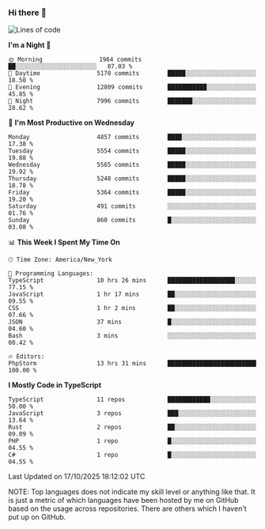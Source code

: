 ### Hi there 👋

<!--
**LynxJinxxy/LynxJinxxy** is a ✨ _special_ ✨ repository because its `README.md` (this file) appears on your GitHub profile.

Here are some ideas to get you started:

- 🔭 I’m currently working on ...
- 🌱 I’m currently learning ...
- 👯 I’m looking to collaborate on ...
- 🤔 I’m looking for help with ...
- 💬 Ask me about ...
- 📫 How to reach me: ...
- 😄 Pronouns: ...
- ⚡ Fun fact: ...
-->

<!--START_SECTION:waka-->
![Lines of code](https://img.shields.io/badge/From%20Hello%20World%20I%27ve%20Written-35.7%20million%20lines%20of%20code-blue)

**I'm a Night 🦉** 

```text
🌞 Morning                1964 commits        ██░░░░░░░░░░░░░░░░░░░░░░░   07.03 % 
🌆 Daytime                5170 commits        █████░░░░░░░░░░░░░░░░░░░░   18.50 % 
🌃 Evening                12809 commits       ███████████░░░░░░░░░░░░░░   45.85 % 
🌙 Night                  7996 commits        ███████░░░░░░░░░░░░░░░░░░   28.62 % 
```
📅 **I'm Most Productive on Wednesday** 

```text
Monday                   4857 commits        ████░░░░░░░░░░░░░░░░░░░░░   17.38 % 
Tuesday                  5554 commits        █████░░░░░░░░░░░░░░░░░░░░   19.88 % 
Wednesday                5565 commits        █████░░░░░░░░░░░░░░░░░░░░   19.92 % 
Thursday                 5248 commits        █████░░░░░░░░░░░░░░░░░░░░   18.78 % 
Friday                   5364 commits        █████░░░░░░░░░░░░░░░░░░░░   19.20 % 
Saturday                 491 commits         ░░░░░░░░░░░░░░░░░░░░░░░░░   01.76 % 
Sunday                   860 commits         █░░░░░░░░░░░░░░░░░░░░░░░░   03.08 % 
```


📊 **This Week I Spent My Time On** 

```text
🕑︎ Time Zone: America/New_York

💬 Programming Languages: 
TypeScript               10 hrs 26 mins      ███████████████████░░░░░░   77.15 % 
JavaScript               1 hr 17 mins        ██░░░░░░░░░░░░░░░░░░░░░░░   09.55 % 
CSS                      1 hr 2 mins         ██░░░░░░░░░░░░░░░░░░░░░░░   07.66 % 
JSON                     37 mins             █░░░░░░░░░░░░░░░░░░░░░░░░   04.60 % 
Bash                     3 mins              ░░░░░░░░░░░░░░░░░░░░░░░░░   00.42 % 

🔥 Editors: 
PhpStorm                 13 hrs 31 mins      █████████████████████████   100.00 % 
```

**I Mostly Code in TypeScript** 

```text
TypeScript               11 repos            ████████████░░░░░░░░░░░░░   50.00 % 
JavaScript               3 repos             ███░░░░░░░░░░░░░░░░░░░░░░   13.64 % 
Rust                     2 repos             ██░░░░░░░░░░░░░░░░░░░░░░░   09.09 % 
PHP                      1 repo              █░░░░░░░░░░░░░░░░░░░░░░░░   04.55 % 
C#                       1 repo              █░░░░░░░░░░░░░░░░░░░░░░░░   04.55 % 
```




 Last Updated on 17/10/2025 18:12:02 UTC
<!--END_SECTION:waka-->
NOTE: Top languages does not indicate my skill level or anything like that. It is just a metric of which languages have been hosted by me on GitHub based on the usage across repositories. There are others which I haven't put up on GitHub.
